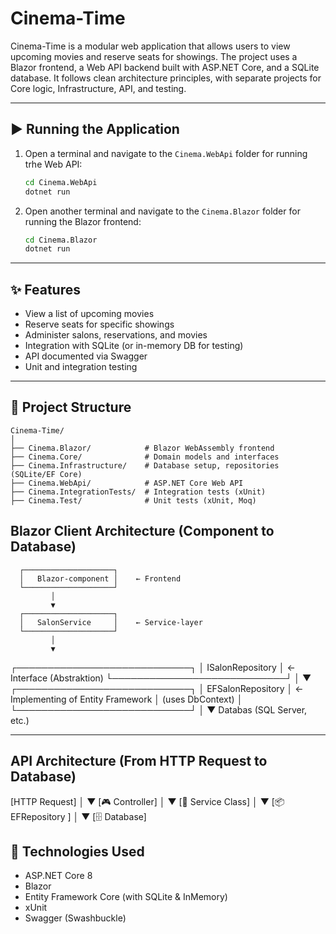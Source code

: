 # Cinema-Time

Cinema-Time is a modular web application that allows users to view upcoming movies and reserve seats for showings. The project uses a Blazor frontend, a Web API backend built with ASP.NET Core, and a SQLite database. It follows clean architecture principles, with separate projects for Core logic, Infrastructure, API, and testing.

-----------

## ▶️ Running the Application

1. Open a terminal and navigate to the `Cinema.WebApi` folder for running trhe Web API:

   ```bash
   cd Cinema.WebApi
   dotnet run
   ```

2. Open another terminal and navigate to the `Cinema.Blazor` folder for running the Blazor frontend:

   ```bash
   cd Cinema.Blazor
   dotnet run
   ```

-----------

## ✨ Features

* View a list of upcoming movies
* Reserve seats for specific showings
* Administer salons, reservations, and movies
* Integration with SQLite (or in-memory DB for testing)
* API documented via Swagger
* Unit and integration testing

-----------

## 📂 Project Structure

```
Cinema-Time/
│
├── Cinema.Blazor/            # Blazor WebAssembly frontend
├── Cinema.Core/              # Domain models and interfaces
├── Cinema.Infrastructure/    # Database setup, repositories (SQLite/EF Core)
├── Cinema.WebApi/            # ASP.NET Core Web API
├── Cinema.IntegrationTests/  # Integration tests (xUnit)
├── Cinema.Test/              # Unit tests (xUnit, Moq)
```


## Blazor Client Architecture (Component to Database)


      ┌────────────────────┐
      │   Blazor-component │    ← Frontend
      └────────────────────┘
             │
             ▼
      ┌────────────────────┐
      │   SalonService     │    ← Service-layer
      └────────────────────┘
             │
             ▼
┌────────────────────────────┐
│     ISalonRepository       │    ← Interface (Abstraktion)
└────────────────────────────┘
             │
             ▼
┌────────────────────────────┐
│    EFSalonRepository       │    ← Implementing of Entity Framework
│     (uses DbContext)       │
└────────────────────────────┘
             │
             ▼
      Databas (SQL Server, etc.)


-----------

## API Architecture (From HTTP Request to Database)

[HTTP Request]
     │
     ▼
[🎮 Controller]
     │
     ▼
[🧠 Service Class]
     │
     ▼
[📦 EFRepository ]
     │
     ▼
[🗄️ Database]




## 🔧 Technologies Used

* ASP.NET Core 8
* Blazor
* Entity Framework Core (with SQLite & InMemory)
* xUnit 
* Swagger (Swashbuckle)


